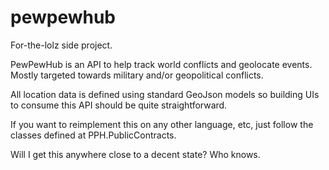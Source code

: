 # pewpewhub

For-the-lolz side project.

PewPewHub is an API to help track world conflicts and geolocate events. Mostly targeted towards military and/or geopolitical conflicts.

All location data is defined using standard GeoJson models so building UIs to consume this API should be quite straightforward.

If you want to reimplement this on any other language, etc, just follow the classes defined at PPH.PublicContracts.

Will I get this anywhere close to a decent state? Who knows. 
